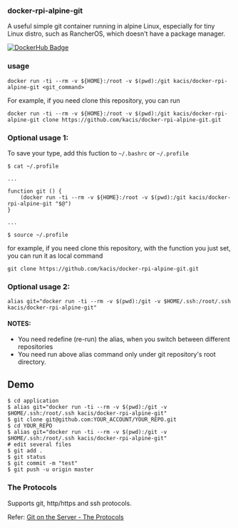 ### docker-rpi-alpine-git

A useful simple git container running in alpine Linux, especially for tiny Linux distro, such as RancherOS, which doesn't have a package manager.

[![DockerHub Badge](http://dockeri.co/image/kacis/docker-rpi-alpine-git)](https://hub.docker.com/r/kacis/docker-rpi-alpine-git/)

### usage

    docker run -ti --rm -v ${HOME}:/root -v $(pwd):/git kacis/docker-rpi-alpine-git <git_command>

For example, if you need clone this repository, you can run

    docker run -ti --rm -v ${HOME}:/root -v $(pwd):/git kacis/docker-rpi-alpine-git clone https://github.com/kacis/docker-rpi-alpine-git.git
    
### Optional usage 1:

To save your type, add this fuction to `~/.bashrc` or `~/.profile`
    
    $ cat ~/.profile
    
    ...
    
    function git () {
        (docker run -ti --rm -v ${HOME}:/root -v $(pwd):/git kacis/docker-rpi-alpine-git "$@")
    }
    
    ...
    
    $ source ~/.profile

for example, if you need clone this repository, with the function you just set, you can run it as local command

    git clone https://github.com/kacis/docker-rpi-alpine-git.git

### Optional usage 2:

    alias git="docker run -ti --rm -v $(pwd):/git -v $HOME/.ssh:/root/.ssh kacis/docker-rpi-alpine-git"
    
#### NOTES:

- You need redefine (re-run) the alias, when you switch between different repositories
- You need run above alias command only under git repository's root directory.

## Demo

    $ cd application
    $ alias git="docker run -ti --rm -v $(pwd):/git -v $HOME/.ssh:/root/.ssh kacis/docker-rpi-alpine-git"
    $ git clone git@github.com:YOUR_ACCOUNT/YOUR_REPO.git
    $ cd YOUR_REPO
    $ alias git="docker run -ti --rm -v $(pwd):/git -v $HOME/.ssh:/root/.ssh kacis/docker-rpi-alpine-git"
    # edit several files
    $ git add . 
    $ git status
    $ git commit -m "test"
    $ git push -u origin master
    
### The Protocols

Supports git, http/https and ssh protocols.

Refer:
[Git on the Server - The Protocols](https://git-scm.com/book/en/v2/Git-on-the-Server-The-Protocols)
